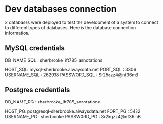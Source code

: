 # Dev databases connection

2 databases were deployed to test the development of a system to connect to different types of databases. Here is the database connection information.

## MySQL credentials

DB_NAME_SQL : sherbrooke_ift785_annotations

HOST_SQL: mysql-sherbrooke.alwaysdata.net
PORT_SQL : 3306
USERNAME_SQL : 262938
PASSWORD_SQL : Sr25qzz4@nf36mB

## Postgres credentials

DB_NAME_PG : sherbrooke_ift785_annotations

HOST_PG: postgresql-sherbrooke.alwaysdata.net
PORT_PG : 5432
USERNAME_PG : sherbrooke
PASSWORD_PG : Sr25qzz4@nf36mB
